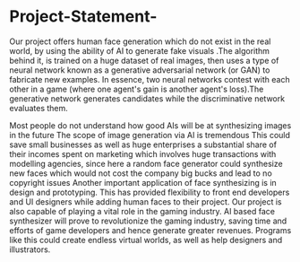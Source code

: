 # Project-Statement-
Our project offers human face generation which do not exist in the real world, by using the ability of AI to generate fake visuals .The algorithm behind it, is trained on a huge dataset of real images, then uses a type of neural network known as a generative adversarial network (or GAN) to fabricate new examples. In essence, two neural networks contest with each other in a game (where one agent's gain is another agent's loss).The generative network generates candidates while the discriminative network evaluates them.

Most people do not understand how good AIs will be at synthesizing images in the future
The scope of image generation via AI is tremendous
This could save small businesses as well as huge enterprises a substantial share of their incomes spent on marketing which involves huge transactions with modelling agencies, since here a random face generator could synthesize new faces which would not cost the company big bucks and lead to no copyright issues
 Another important application of face synthesizing is in design and prototyping. This has provided flexibility to front end developers and UI designers while adding human faces to their project.
Our project is also capable of playing a vital role in the gaming industry. AI based face synthesizer will prove to revolutionize the gaming industry, saving time and efforts of game developers and hence generate greater revenues. Programs like this could create endless virtual worlds, as well as help designers and illustrators.
